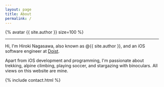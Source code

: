 ```yaml
---
layout: page
title: About
permalink: /
---
```


{% avatar {{ site.author }} size=100 %}

---

Hi, I'm Hiroki Nagasawa, also known as @{{ site.author }}, and an iOS software engineer at [Doist](https://doist.com).

Apart from iOS development and programming, I'm passionate about trekking, alpine climbing, playing soccer, and stargazing with binoculars. All views on this website are mine.

{% include contact.html %}
